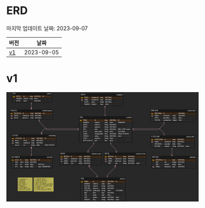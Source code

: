 # ERD

마지막 업데이트 날짜: 2023-09-07

| 버전      | 날짜       |
| --------- | ---------- |
| [v1](#v1) | 2023-09-05 |

# v1

![](images/erd01.png)